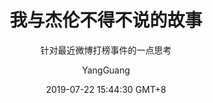 ---
layout:     post
title:      我与杰伦不得不说的故事
subtitle:   针对最近微博打榜事件的一点思考
date:       2019-07-22 15:44:30 GMT+8
author:     "YangGuang"
header-style: text
tags:
    - 
---
